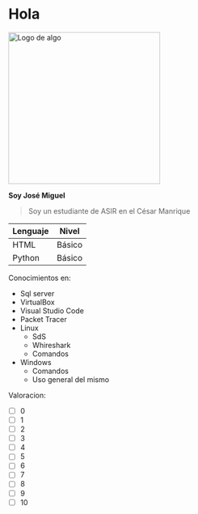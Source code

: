 # Hola


<img src='' alt='Logo de algo' width='300px'/>

**Soy José Miguel**
> Soy un estudiante de ASIR en el César Manrique 




| Lenguaje | Nivel |
|----------|-------|
| HTML     | Básico |
| Python   | Básico |

Conocimientos en:
- Sql server
- VirtualBox
- Visual Studio Code
- Packet Tracer
- Linux
  - SdS
  - Whireshark
  - Comandos
- Windows
  - Comandos
  - Uso general del mismo  


Valoracion:
- [ ] 0
- [ ] 1
- [ ] 2
- [ ] 3
- [ ] 4
- [ ] 5
- [ ] 6
- [ ] 7
- [ ] 8
- [ ] 9
- [ ] 10
